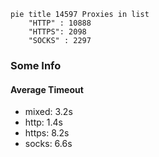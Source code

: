 
```mermaid
pie title 14597 Proxies in list
    "HTTP" : 10888
    "HTTPS": 2098
    "SOCKS" : 2297
```

### Some Info
#### Average Timeout

- mixed: 3.2s
- http: 1.4s
- https: 8.2s
- socks: 6.6s